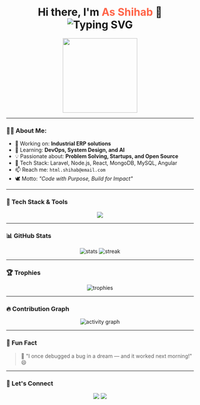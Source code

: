 <h1 align="center">
  Hi there, I'm <span style="color:#ff6347;">As Shihab</span> 👋
  <br/>
  <img src="https://readme-typing-svg.demolab.com?font=Fira+Code&weight=500&pause=1000&center=true&width=435&lines=Full+Stack+Dev+%F0%9F%92%BB;Laravel+%7C+Node.js+%7C+React+%7C+ERP+Specialist;Love+Coding+%F0%9F%92%BB+and+Innovation+%F0%9F%92%A1" alt="Typing SVG" />
</h1>

<p align="center">
  <img src="https://media.giphy.com/media/qgQUggAC3Pfv687qPC/giphy.gif" width="200" />
</p>

---

### 👨‍💻 About Me:
- 🔭 Working on: **Industrial ERP solutions**
- 🌱 Learning: **DevOps, System Design, and AI**
- 💡 Passionate about: **Problem Solving, Startups, and Open Source**
- 🧠 Tech Stack: Laravel, Node.js, React, MongoDB, MySQL, Angular
- 📫 Reach me: `html.shihab@email.com`
- 🕊 Motto: *"Code with Purpose, Build for Impact"*

---

### 🚀 Tech Stack & Tools

<p align="center">
  <img src="https://skillicons.dev/icons?i=js,ts,php,laravel,nodejs,express,react,angular,mysql,mongodb,html,css,tailwind,git,linux" />
</p>

---

### 📊 GitHub Stats

<p align="center">
  <img src="https://github-readme-stats.vercel.app/api?username=As-Shihab&show_icons=true&theme=tokyonight&count_private=true" alt="stats"/>
  <img src="https://github-readme-streak-stats.herokuapp.com?user=As-Shihab&theme=tokyonight&date_format=M%20j%5B%2C%20Y%5D" alt="streak"/>
</p>

---

### 🏆 Trophies

<p align="center">
  <img src="https://github-profile-trophy.vercel.app/?username=As-Shihab&theme=tokyonight&column=7" alt="trophies"/>
</p>

---

### 🔥 Contribution Graph

<p align="center">
  <img src="https://github-readme-activity-graph.vercel.app/graph?username=As-Shihab&theme=tokyo-night" alt="activity graph"/>
</p>

---

### 🧠 Fun Fact

> 🧩 "I once debugged a bug in a dream — and it worked next morning!" 😄

---

### 💬 Let's Connect

<p align="center">
  <a href="mailto:html.shihab@email.com"><img src="https://img.shields.io/badge/email-D14836?style=for-the-badge&logo=gmail&logoColor=white"/></a>
  <a href="https://www.linkedin.com/in/as-shihab" target="_blank"><img src="https://img.shields.io/badge/LinkedIn-blue?style=for-the-badge&logo=linkedin&logoColor=white" /></a>
</p>

